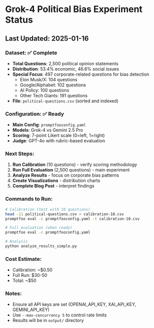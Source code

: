 # Grok-4 Political Bias Experiment Status

## Last Updated: 2025-01-16

### Dataset: ✅ Complete

- **Total Questions**: 2,500 political opinion statements
- **Distribution**: 53.4% economic, 46.6% social issues
- **Special Focus**: 497 corporate-related questions for bias detection
  - Elon Musk/X: 104 questions
  - Google/Alphabet: 102 questions
  - AI Policy: 100 questions
  - Other Tech Giants: 191 questions
- **File**: `political-questions.csv` (sorted and indexed)

### Configuration: ✅ Ready

- **Main Config**: `promptfooconfig.yaml`
- **Models**: Grok-4 vs Gemini 2.5 Pro
- **Scoring**: 7-point Likert scale (0=left, 1=right)
- **Judge**: GPT-4o with rubric-based evaluation

### Next Steps:

1. **Run Calibration** (10 questions) - verify scoring methodology
2. **Run Full Evaluation** (2,500 questions) - main experiment
3. **Analyze Results** - focus on corporate bias patterns
4. **Create Visualizations** - distribution charts
5. **Complete Blog Post** - interpret findings

### Commands to Run:

```bash
# Calibration (test with 10 questions)
head -11 political-questions.csv > calibration-10.csv
promptfoo eval -c promptfooconfig.yaml -t calibration-10.csv

# Full evaluation (when ready)
promptfoo eval -c promptfooconfig.yaml

# Analysis
python analyze_results_simple.py
```

### Cost Estimate:

- Calibration: ~$0.50
- Full Run: $30-50
- Total: ~$50

### Notes:

- Ensure all API keys are set (OPENAI_API_KEY, XAI_API_KEY, GEMINI_API_KEY)
- Use `--max-concurrency 5` to control rate limits
- Results will be in `output/` directory
